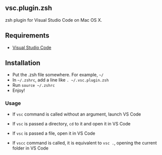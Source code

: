 ## vsc.plugin.zsh
zsh plugin for Visual Studio Code on Mac OS X.

## Requirements
* [Visual Studio Code](https://code.visualstudio.com/)

## Installation
* Put the .zsh file somewhere. For example, `~/`
* In `~/.zshrc`, add a line like `. ~/.vsc.plugin.zsh`
* Run `source ~/.zshrc`
* Enjoy!

### Usage
 * If `vsc` command is called without an argument, launch VS Code

 * If `vsc` is passed a directory, `cd` to it and open it in VS Code

 * If `vsc` is passed a file, open it in VS Code

 * If `vscc` command is called, it is equivalent to `vsc .`, opening the current folder in VS Code

